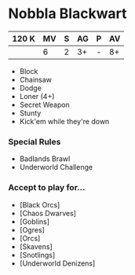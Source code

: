# Nobbla Blackwart
| 120 K  | MV | S | AG | P | AV |
| --- | --- | --- | --- | --- | --- |
| | 6 | 2 | 3+ | - | 8+ |

* Block
* Chainsaw
* Dodge
* Loner (4+)
* Secret Weapon
* Stunty
* Kick'em while they're down

### Special Rules
* Badlands Brawl
* Underworld Challenge

### Accept to play for...
* [Black Orcs]
* [Chaos Dwarves]
* [Goblins]
* [Ogres]
* [Orcs]
* [Skavens]
* [Snotlings]
* [Underworld Denizens]
